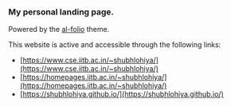 ### My personal landing page.


Powered by the <a href="https://github.com/alshedivat/al-folio">al-folio</a> theme.

This website is active and accessible through the following links:
* [https://www.cse.iitb.ac.in/~shubhlohiya/](https://www.cse.iitb.ac.in/~shubhlohiya/)
* [https://homepages.iitb.ac.in/~shubhlohiya/](https://homepages.iitb.ac.in/~shubhlohiya/)
* [https://shubhlohiya.github.io/](https://shubhlohiya.github.io/)
